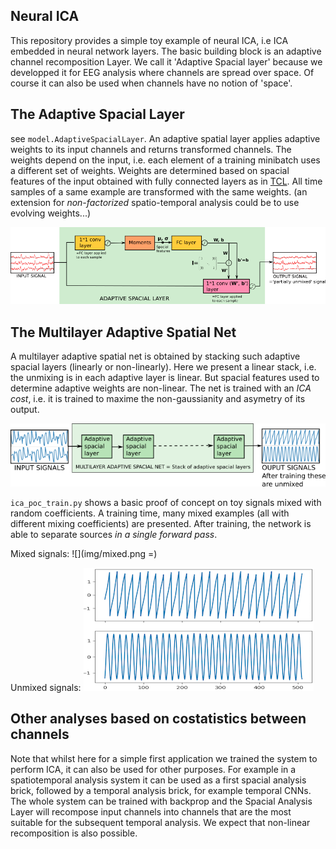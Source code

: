 ## Neural ICA

This repository provides a simple toy example of neural ICA, i.e ICA embedded in neural network layers. The basic building block is an adaptive channel recomposition Layer. We call it 'Adaptive Spacial layer' because we developped it for EEG analysis where channels are spread over space. Of course it can also be used when channels have no notion of 'space'. 

## The Adaptive Spacial Layer

see `model.AdaptiveSpacialLayer`. 
An adaptive spatial layer applies adaptive weights to its input channels and returns transformed channels. The weights depend on the input, i.e. each element of a training minibatch uses a different set of weights. Weights are determined based on spacial features of the input obtained with fully connected layers as in [TCL](https://arxiv.org/abs/1605.06336). All time samples of a same example are transformed with the same weights. (an extension for _non-factorized_ spatio-temporal analysis could be to use evolving weights...) 

![](img/adapt_spa_layer.png)

## The Multilayer Adaptive Spatial Net

A multilayer adaptive spatial net is obtained by stacking such adaptive spacial layers (linearly or non-linearly). Here we present a linear stack, i.e. the unmixing is in each adaptive layer is linear. But spacial features used to determine adaptive weights are non-linear. The net is trained with an _ICA cost_, i.e. it is trained to maxime the non-gaussianity and asymetry of its output. 

![](img/adap_spa_net.png)

`ica_poc_train.py` shows a basic proof of concept on toy signals mixed with random coefficients. A training time, many mixed examples (all with different mixing coefficients) are presented. After training, the network is able to separate sources _in a single forward pass_. 

Mixed signals:
![](img/mixed.png =)

Unmixed signals:
![](img/unmixed.png)

## Other analyses based on costatistics between channels

Note that whilst here for a simple first application we trained the system to perform ICA, it can also be used for other purposes. For example in a spatiotemporal analysis system it can be used as a first spacial analysis brick, followed by a temporal analysis brick, for example temporal CNNs. The whole system can be trained with backprop and the Spacial Analysis Layer will recompose input channels into channels that are the most suitable for the subsequent temporal analysis. We expect that non-linear recomposition is also possible. 